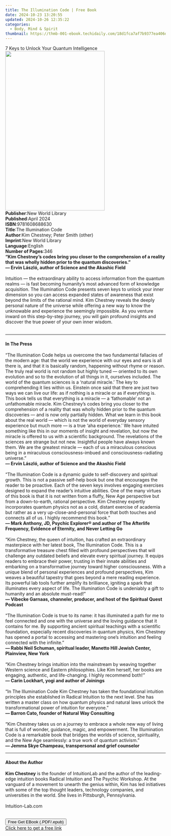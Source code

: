 ```yaml
---
title: The Illumination Code | Free Book
date: 2024-10-23 13:20:55
updated: 2024-10-26 12:35:22
categories:
  - Body, Mind & Spirit
thumbnail: https://thmb-001-ebook.techidaily.com/18d1fca7af7b9377ea406df872feac72ddc040ca1b00a1cbb44620c0a603399c.jpg
---
```

<main id="book-container">
  <div class="flex flex-col">
    <div class="book-brief flex-1 py-6 px-4 sm:p-6 md:py-10 md:px-8">
      <!-- brief-->
      <div class="book-brief-main">
        7 Keys to Unlock Your Quantum Intelligence
      </div>
    </div>
    <div
      class="book-meta-info flex-1 grid gap-4 col-start-1 col-end-3 row-start-1 sm:mb-6 sm:grid-cols-4 lg:gap-6 lg:col-start-2 lg:row-end-6 lg:row-span-6 lg:mb-0"
    >
      <div
        class="book-meta-info-left place-content-center mt-4 p-4 text-sm leading-6 col-start-2 col-span-2 dark:text-slate-400"
      >
        <img
          class="w-full h-500 object-cover rounded-lg sm:h-255 sm:col-span-2 lg:col-span-full"
          src="https://img-001-ebook.techidaily.com/0e80d0f409f7d3b707f54dab1637ac62b59cb7ffa9bc5c05f726a1b7d6ffa752.jpg"
          alt=""
          width="312"
          height="500"
        />
      </div>
      <div
        class="book-meta-info-right mt-2 col-start-1 row-start-2 col-span-3 self-center"
      >
        <!-- meta data  -->
        <div class="flex flex-col px-4 md:px-8">
          <div class="flex-1">
            <strong>Publisher</strong>:<span class="px-2"
              >New World Library</span
            >
          </div>
          <div class="flex-1">
            <strong>Published</strong>:<span class="px-2">April 2024</span>
          </div>
          <div class="flex-1">
            <strong>ISBN</strong>:<span class="px-2">9781608688630</span>
          </div>
          <div class="flex-1">
            <strong>Title</strong>:<span class="px-2"
              >The Illumination Code</span
            >
          </div>
          <div class="flex-1">
            <strong>Author</strong>:<span class="px-2"
              >Kim Chestney; Peter Smith (other)</span
            >
          </div>
          <div class="flex-1">
            <strong>Imprint</strong>:<span class="px-2">New World Library</span>
          </div>
          <div class="flex-1">
            <strong>Language</strong>:<span class="px-2">English</span>
          </div>
          <div class="flex-1">
            <strong>Number of Pages</strong>:<span class="px-2">346</span>
          </div>
        </div>
      </div>
    </div>
    <div class="book-description flex-1 py-6 px-4 sm:p-6 md:py-10 md:px-8">
      <div class="book-description-main">
        <div accordion-content="" id="description">
          <strong
            >“Kim Chestney’s codes bring you closer to the comprehension of a
            reality that was wholly hidden prior to the quantum discoveries.”<br />
            — Ervin László, author of Science and the Akashic Field</strong
          ><br />
          <br />
          Intuition — the extraordinary ability to access information from the
          quantum realms — is fast becoming humanity’s most advanced form of
          knowledge acquisition. The Illumination Code presents seven keys to
          unlock your inner dimension so you can access expanded states of
          awareness that exist beyond the limits of the rational mind. Kim
          Chestney reveals the deeply personal nature of the universe while
          offering a new way to know the unknowable and experience the seemingly
          impossible. As you venture inward on this step-by-step journey, you
          will gain profound insights and discover the true power of your own
          inner wisdom.<br />
          <br />
        </div>
      </div>
    </div>
    <div class="book-excerpts flex-1 py-6 px-4 sm:p-6 md:py-10 md:px-8">
      <!-- excerpts-->
      <div class="book-excerpts-main">
        <hr />
        <h4 class="placeholder placeholder-heading">
          <span>In The Press</span>
        </h4>
        <p>
          “The Illumination Code helps us overcome the two fundamental fallacies
          of the modern age: that the world we experience with our eyes and ears
          is all there is, and that it is basically random, happening without
          rhyme or reason. The truly real world is not random but highly tuned —
          oriented to its own evolution and so to the evolution of all things in
          it, ourselves included. The world of the quantum sciences is a
          ‘natural miracle.’ The key to comprehending it lies within us.
          Einstein once said that there are just two ways we can live our life:
          as if nothing is a miracle or as if everything is. This book tells us
          that everything is a miracle — a ‘fathomable’ not an unfathomable
          miracle. Kim Chestney’s codes bring you closer to the comprehension of
          a reality that was wholly hidden prior to the quantum discoveries —
          and is now only partially hidden. What we learn in this book about the
          real world — which is not the world of everyday sensory experience but
          much more — is a true ‘aha experience.’ We have intuited something
          like this in our moments of insight and revelation, but now the
          miracle is offered to us with a scientific background. The revelations
          of the sciences are strange but not new. Insightful people have always
          known them. We are the greatest miracle — each of us a miraculous
          conscious being in a miraculous consciousness-imbued and
          consciousness-radiating universe.”<br />
          <strong
            >— Ervin László, author of Science and the Akashic Field</strong
          ><br />
          <br />
          “The Illumination Code is a dynamic guide to self-discovery and
          spiritual growth. This is not a passive self-help book but one that
          encourages the reader to be proactive. Each of the seven keys involves
          engaging exercises designed to expand the reader’s intuitive
          abilities. One of the many virtues of this book is that it is not
          written from a fluffy, New Age perspective but from a down-to-earth,
          rational perspective. Kim Chestney expertly incorporates quantum
          physics not as a cold, distant exercise of academia but rather as a
          very up-close-and-personal force that both touches and connects all of
          us. I highly recommend this book.”<br />
          <strong>— Mark Anthony, JD, Psychic Explorer</strong
          ><strong
            >® and author of The Afterlife Frequency, Evidence of Eternity, and
            Never Letting Go</strong
          ><br />
          <br />
          “Kim Chestney, the queen of intuition, has crafted an extraordinary
          masterpiece with her latest book, The Illumination Code. This is a
          transformative treasure chest filled with profound perspectives that
          will challenge any outdated beliefs and elevate every spiritual
          journey. It equips readers to embrace their power, trusting in their
          innate abilities and embarking on a transformative journey toward
          higher consciousness. With a unique blend of personal experiences and
          profound perspectives, Kim weaves a beautiful tapestry that goes
          beyond a mere reading experience. Its powerful lab tools further
          amplify its brilliance, igniting a spark that illuminates every aspect
          of life. The Illumination Code is undeniably a gift to humanity and an
          absolute must-read!”<br />
          <strong
            >— Vibecke Garnaas, channeler, producer, and host of the Spiritual
            Quest Podcast</strong
          ><br />
          <br />
          “The Illumination Code is true to its name: it has illuminated a path
          for me to feel connected and one with the universe and the loving
          guidance that it contains for me. By supporting ancient spiritual
          teachings with a scientific foundation, especially recent discoveries
          in quantum physics, Kim Chestney has opened a portal to accessing and
          mastering one’s intuition and feeling connected with the infinite.”<br />
          <strong
            >— Rabbi Neil Schuman, spiritual leader, Manetto Hill Jewish Center,
            Plainview, New York</strong
          ><br />
          <br />
          “Kim Chestney brings intuition into the mainstream by weaving together
          Western science and Eastern philosophies. Like Kim herself, her books
          are engaging, authentic, and life-changing. I highly recommend
          both! ”<br />
          <strong>— Carin Lockhart, yogi and author of Joinings</strong><br />
          <br />
          “In The Illumination Code Kim Chestney has taken the foundational
          intuition principles she established in Radical Intuition to the next
          level. She has written a master class on how quantum physics and
          natural laws unlock the transformational power of intuition for
          everyone.”<br />
          <strong>— Barron Cato, founder of Natural Way Consulting</strong
          ><br />
          <br />
          “Kim Chestney takes us on a journey to embrace a whole new way of
          living that is full of wonder, guidance, magic, and empowerment. The
          Illumination Code is a remarkable book that bridges the worlds of
          science, spirituality, and the New Age seamlessly: a true work of
          quantum activism.”<br />
          <strong
            >— Jemma Skye Champeau, transpersonal and grief counselor</strong
          ><br />
        </p>
      </div>
    </div>
    <div class="book-about-author flex-1 py-6 px-4 sm:p-6 md:py-10 md:px-8">
      <!-- about author-->
      <div class="book-main-author-main">
        <hr />
        <h4 class="placeholder placeholder-heading">
          <span>About the Author</span>
        </h4>
        <p>
          <strong>Kim Chestney</strong> is the founder of IntuitionLab and the
          author of the leading-edge intuition books Radical Intuition and The
          Psychic Workshop. At the vanguard of a movement to unearth the genius
          within, Kim has led initiatives with some of the top thought leaders,
          technology companies, and universities in the world. She lives in
          Pittsburgh, Pennsylvania.<br />
          <br />
          Intuition-Lab.com<br />
          <br />
        </p>
      </div>
    </div>
    <div class="book-free-get flex-1 py-6 px-4 sm:p-6 md:py-10 md:px-8">
      <button
        id="btn-free-get"
        class="bg-blue-500 hover:bg-blue-700 text-white font-bold py-2 px-4 rounded"
      >
        Free Get EBook (.PDF/.epub)
      </button>
      <div id="countdown-display" class="px-2 text-lg mt-2"></div>
      <a
        id="free-link"
        class="hidden bg-blue-500 hover:bg-blue-700 text-white font-bold py-2 px-4 rounded"
        href="https://www.ebooks.com/en-us/book/211231236/the-illumination-code/kim-chestney/"
        target="_blank"
        >Click here to get a free link</a
      >
    </div>
    <script>
      let countdownTime = 0;
      let countdownInterval = null;
      document
        .getElementById('btn-free-get')
        .addEventListener('click', startCountdown);
      function startCountdown() {
        countdownTime = new Date().getTime() + 60000 * 3;
        countdownInterval = setInterval(updateCountdown, 1000);
        document.getElementById('btn-free-get').disabled = true;
        document
          .getElementById('btn-free-get')
          .classList.add('bg-gray-500', 'cursor-not-allowed');
      }
      function updateCountdown() {
        let currentTime = new Date().getTime();
        let timeLeft = countdownTime - currentTime;
        let secondsLeft = Math.floor(timeLeft / 1000);
        document.getElementById('countdown-display').innerHTML =
          `Remaining time: ${secondsLeft} seconds.`;
        if (secondsLeft <= 0) {
          clearInterval(countdownInterval);
          document.getElementById('btn-free-get').classList.add('hidden');
          document.getElementById('free-link').classList.remove('hidden');
          document.getElementById('countdown-display').innerHTML = '';
        }
      }
    </script>
  </div>
</main>
